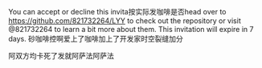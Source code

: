 You can accept or decline this invita按实际发咖啡是否head over to https://github.com/821732264/LYY to check out the repository or visit @821732264 to learn a bit more about them.
This invitation will expire in 7 days.
砂咖啡控啊爱上了咖啡加上了开发家时空裂缝加分

阿双方均卡死了发就阿萨法阿萨法



